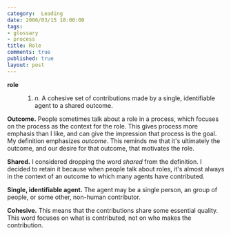 ```yaml
--- 
category:  Leading
date: 2006/03/15 18:00:00
tags: 
- glossary
- process
title: Role
comments: true
published: true
layout: post
---
```


<dl> <dt> <strong>role</strong> </dt> <dd>
<ol>
	<li> <em>n.</em>  A cohesive set of contributions made by a single, identifiable agent to a shared outcome.</li>
</ol>
</dd> </dl><!--more--> <strong>Outcome.</strong>  People sometimes talk about a role in a process, which focuses on the process as the context for the role.  This gives process more emphasis than I like, and can give the impression that process is the goal.  My definition emphasizes <em>outcome</em>.  This reminds me that it's ultimately the outcome, and our desire for that outcome, that motivates the role.

<strong>Shared.</strong>  I considered dropping the word <em>shared</em> from the definition.  I decided to retain it because when people talk about roles, it's almost always in the context of an outcome to which many agents have contributed.

<strong>Single, identifiable agent.</strong>  The agent may be a single person, an group of people, or some other, non-human contributor.

<strong>Cohesive.</strong>  This means that the contributions share some essential quality.  This word focuses on what is contributed, not on who makes the contribution.
